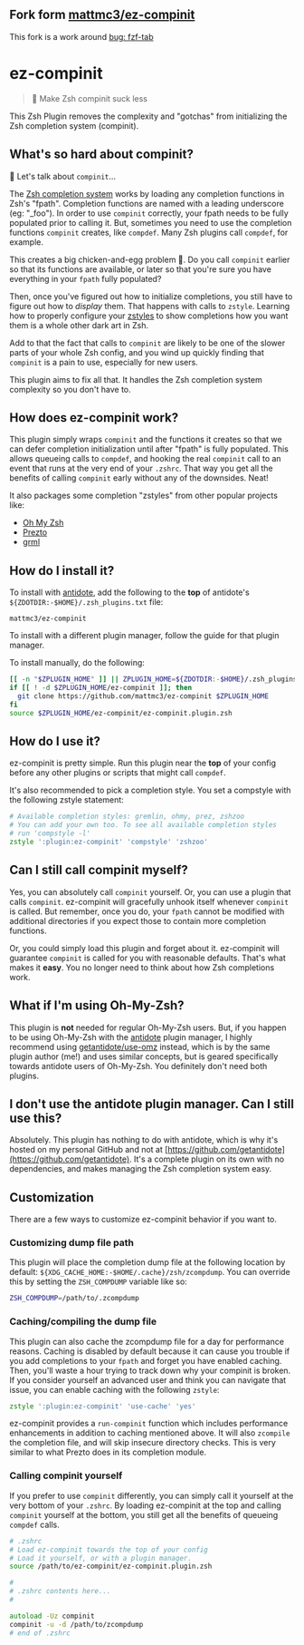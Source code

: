 ## Fork form [mattmc3/ez-compinit](https://github.com/mattmc3/ez-compinit)

This fork is a work around [bug: fzf-tab](https://github.com/mattmc3/ez-compinit/issues/1)

# ez-compinit

> :hatching_chick: Make Zsh compinit suck less

This Zsh Plugin removes the complexity and "gotchas" from initializing the Zsh
completion system (compinit).

## What's so hard about compinit?

:hatching_chick: Let's talk about `compinit`...

The [Zsh completion system][zsh-completion-system] works by loading any completion
functions in Zsh's "fpath". Completion functions are named with a leading underscore
(eg: "_foo"). In order to use `compinit` correctly, your fpath needs to be fully populated prior to calling it. But, sometimes you need to use the completion functions
`compinit` creates, like `compdef`. Many Zsh plugins call `compdef`, for example.

This creates a big chicken-and-egg problem :hatching_chick:. Do you call `compinit`
earlier so that its functions are available, or later so that you're sure you have
everything in your `fpath` fully populated?

Then, once you've figured out how to initialize completions, you still have to figure
out how to _display_ them. That happens with calls to `zstyle`. Learning how to
properly configure your [zstyles](https://zsh.sourceforge.io/Doc/Release/Zsh-Modules.html#index-zstyle)
to show completions how you want them is a whole other dark art in Zsh.

Add to that the fact that calls to `compinit` are likely to be one of the slower parts
of your whole Zsh config, and you wind up quickly finding that `compinit` is a pain to
use, especially for new users.

This plugin aims to fix all that. It handles the Zsh completion system complexity so you don't have to.

## How does ez-compinit work?

This plugin simply wraps `compinit` and the functions it creates so that we can defer
completion initialization until after "fpath" is fully populated. This allows queueing
calls to `compdef`, and hooking the real `compinit` call to an event that runs at the
very end of your `.zshrc`. That way you get all the benefits of calling `compinit`
early without any of the downsides. Neat!

It also packages some completion "zstyles" from other popular projects like:
- [Oh My Zsh](https://github.com/ohmyzsh/ohmyzsh)
- [Prezto](https://github.com/sorin-ionescu/prezto)
- [grml](https://github.com/grml/grml-etc-core/blob/master/etc/zsh/zshrc)

## How do I install it?

To install with [antidote], add the following to the **top** of antidote's
`${ZDOTDIR:-$HOME}/.zsh_plugins.txt` file:

```
mattmc3/ez-compinit
```

To install with a different plugin manager, follow the guide for that plugin manager.

To install manually, do the following:

```zsh
[[ -n "$ZPLUGIN_HOME" ]] || ZPLUGIN_HOME=${ZDOTDIR:-$HOME}/.zsh_plugins
if [[ ! -d $ZPLUGIN_HOME/ez-compinit ]]; then
  git clone https://github.com/mattmc3/ez-compinit $ZPLUGIN_HOME
fi
source $ZPLUGIN_HOME/ez-compinit/ez-compinit.plugin.zsh
```

## How do I use it?

ez-compinit is pretty simple. Run this plugin near the **top** of your config before any
other plugins or scripts that might call `compdef`.

It's also recommended to pick a completion style. You set a compstyle with the following
zstyle statement:

```zsh
# Available completion styles: gremlin, ohmy, prez, zshzoo
# You can add your own too. To see all available completion styles
# run 'compstyle -l'
zstyle ':plugin:ez-compinit' 'compstyle' 'zshzoo'
```

## Can I still call compinit myself?

Yes, you can absolutely call `compinit` yourself. Or, you can use a plugin that calls
`compinit`. ez-compinit will gracefully unhook itself whenever `compinit` is called.
But remember, once you do, your `fpath` cannot be modified with additional directories
if you expect those to contain more completion functions.

Or, you could simply load this plugin and forget about it. ez-compinit will guarantee
`compinit` is called for you with reasonable defaults. That's what makes it **easy**.
You no longer need to think about how Zsh completions work.

## What if I'm using Oh-My-Zsh?

This plugin is **not** needed for regular Oh-My-Zsh users. But, if you happen to be
using Oh-My-Zsh with the [antidote] plugin manager, I highly recommend using
[getantidote/use-omz][use-omz] instead, which is by the same plugin author (me!) and
uses similar concepts, but is geared specifically towards antidote users of Oh-My-Zsh.
You definitely don't need both plugins.

## I don't use the antidote plugin manager. Can I still use this?

Absolutely. This plugin has nothing to do with antidote, which is why it's hosted on my
personal GitHub and not at [https://github.com/getantidote](https://github.com/getantidote).
It's a complete plugin on its own with no dependencies, and makes managing the Zsh
completion system easy.

## Customization

There are a few ways to customize ez-compinit behavior if you want to.

### Customizing dump file path

This plugin will place the completion dump file at the following location by default:
`${XDG_CACHE_HOME:-$HOME/.cache}/zsh/zcompdump`. You can override this by setting
the `ZSH_COMPDUMP` variable like so:

```zsh
ZSH_COMPDUMP=/path/to/.zcompdump
```

### Caching/compiling the dump file

This plugin can also cache the zcompdump file for a day for performance reasons. Caching
is disabled by default because it can cause you trouble if you add completions to your
`fpath` and forget you have enabled caching. Then, you'll waste a hour trying to track
down why your compinit is broken. If you consider yourself an advanced user and think
you can navigate that issue, you can enable caching with the following `zstyle`:

```zsh
zstyle ':plugin:ez-compinit' 'use-cache' 'yes'
```

ez-compinit provides a `run-compinit` function which includes performance enhancements
in addition to caching mentioned above. It will also `zcompile` the completion file, and
will skip insecure directory checks. This is very similar to what Prezto does in its
completion module.

### Calling compinit yourself

If you prefer to use `compinit` differently, you can simply call it yourself at the very bottom of your `.zshrc`. By loading ez-compinit at the top and calling `compinit`
yourself at the bottom, you still get all the benefits of queueing `compdef` calls.

```zsh
# .zshrc
# Load ez-compinit towards the top of your config
# Load it yourself, or with a plugin manager.
source /path/to/ez-compinit/ez-compinit.plugin.zsh

#
# .zshrc contents here...
#

autoload -Uz compinit
compinit -u -d /path/to/zcompdump
# end of .zshrc
```

[antidote]: https://antidote.sh
[use-omz]: https://github.com/getantidote/use-omz
[zsh-completion-system]: https://zsh.sourceforge.io/Doc/Release/Completion-System.html#index-completion-system
